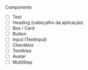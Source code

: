 Components

- [ ] Text
- [ ] Heading (cabeçalho da aplicação)
- [ ] Box / Card
- [ ] Button
- [ ] Input (TextInput)
- [ ] Checkbox
- [ ] TextArea
- [ ] Avatar
- [ ] MultiStep
